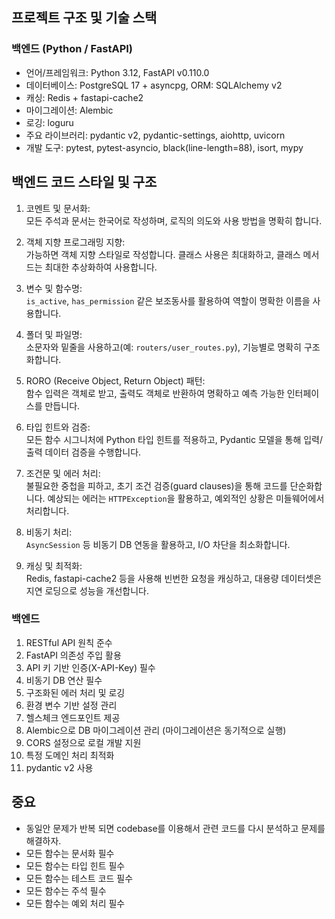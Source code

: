 ## 프로젝트 구조 및 기술 스택

### 백엔드 (Python / FastAPI)
- 언어/프레임워크: Python 3.12, FastAPI v0.110.0  
- 데이터베이스: PostgreSQL 17 + asyncpg, ORM: SQLAlchemy v2
- 캐싱: Redis + fastapi-cache2  
- 마이그레이션: Alembic  
- 로깅: loguru  
- 주요 라이브러리: pydantic v2, pydantic-settings, aiohttp, uvicorn  
- 개발 도구: pytest, pytest-asyncio, black(line-length=88), isort, mypy  


## 백엔드 코드 스타일 및 구조

1. 코멘트 및 문서화:  
   모든 주석과 문서는 한국어로 작성하며, 로직의 의도와 사용 방법을 명확히 합니다.

2. 객체 지향 프로그래밍 지향:  
   가능하면 객체 지향 스타일로 작성합니다. 클래스 사용은 최대화하고, 클래스 메서드는 최대한 추상화하여 사용합니다. 

3. 변수 및 함수명:  
   `is_active`, `has_permission` 같은 보조동사를 활용하여 역할이 명확한 이름을 사용합니다.

4. 폴더 및 파일명:  
   소문자와 밑줄을 사용하고(예: `routers/user_routes.py`), 기능별로 명확히 구조화합니다.

5. RORO (Receive Object, Return Object) 패턴:  
   함수 입력은 객체로 받고, 출력도 객체로 반환하여 명확하고 예측 가능한 인터페이스를 만듭니다.

6. 타입 힌트와 검증:  
   모든 함수 시그니처에 Python 타입 힌트를 적용하고, Pydantic 모델을 통해 입력/출력 데이터 검증을 수행합니다.

7. 조건문 및 에러 처리:  
   불필요한 중첩을 피하고, 초기 조건 검증(guard clauses)을 통해 코드를 단순화합니다. 예상되는 에러는 `HTTPException`을 활용하고, 예외적인 상황은 미들웨어에서 처리합니다.

8. 비동기 처리:  
   `AsyncSession` 등 비동기 DB 연동을 활용하고, I/O 차단을 최소화합니다.

9. 캐싱 및 최적화:  
   Redis, fastapi-cache2 등을 사용해 빈번한 요청을 캐싱하고, 대용량 데이터셋은 지연 로딩으로 성능을 개선합니다.


### 백엔드
1. RESTful API 원칙 준수  
2. FastAPI 의존성 주입 활용  
3. API 키 기반 인증(X-API-Key) 필수  
4. 비동기 DB 연산 필수  
5. 구조화된 에러 처리 및 로깅  
6. 환경 변수 기반 설정 관리  
7. 헬스체크 엔드포인트 제공  
8. Alembic으로 DB 마이그레이션 관리 (마이그레이션은 동기적으로 실행)
9. CORS 설정으로 로컬 개발 지원  
10. 특정 도메인 처리 최적화
11. pydantic v2 사용 

## 중요
- 동일안 문제가 반복 되면 codebase를 이용해서 관련 코드를 다시 분석하고 문제를 해결하자.
- 모든 함수는 문서화 필수
- 모든 함수는 타입 힌트 필수
- 모든 함수는 테스트 코드 필수
- 모든 함수는 주석 필수
- 모든 함수는 예외 처리 필수